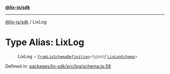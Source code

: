 [**@lix-js/sdk**](../README.md)

***

[@lix-js/sdk](../README.md) / LixLog

# Type Alias: LixLog

> **LixLog** = [`FromLixSchemaDefinition`](FromLixSchemaDefinition.md)\<*typeof* [`LixLogSchema`](../variables/LixLogSchema.md)\>

Defined in: [packages/lix-sdk/src/log/schema.ts:58](https://github.com/opral/monorepo/blob/0501d8fe7eed9db1f8058e8d1d58b1d613ceaf43/packages/lix-sdk/src/log/schema.ts#L58)
